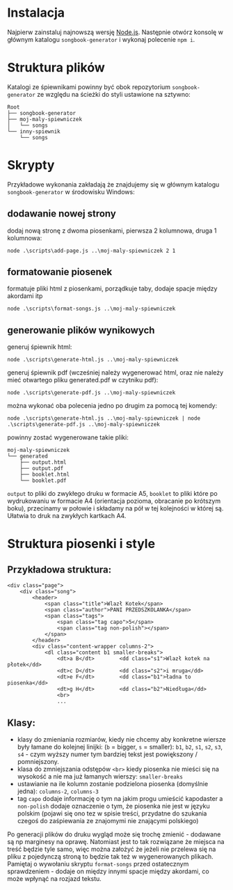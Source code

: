 # Instalacja
Najpierw zainstaluj najnowszą wersję [Node.js](https://nodejs.org/en/download). Następnie otwórz konsolę w głównym katalogu `songbook-generator` i wykonaj polecenie `npm i`.

# Struktura plików
Katalogi ze śpiewnikami powinny być obok repozytorium `songbook-generator` ze względu na ścieżki do styli ustawione na sztywno:
```
Root
├── songbook-generator
├── moj-maly-spiewniczek
│   └── songs
└── inny-spiewnik
    └── songs
```

# Skrypty
Przykładowe wykonania zakładają że znajdujemy się w głównym katalogu `songbook-generator` w środowisku Windows:

## dodawanie nowej strony
dodaj nową stronę z dwoma piosenkami, pierwsza 2 kolumnowa, druga 1 kolumnowa:
```
node .\scripts\add-page.js ..\moj-maly-spiewniczek 2 1
```

## formatowanie piosenek
formatuje pliki html z piosenkami, porządkuje taby, dodaje spacje między akordami itp
```
node .\scripts\format-songs.js ..\moj-maly-spiewniczek
```

## generowanie plików wynikowych
generuj śpiewnik html:
```
node .\scripts\generate-html.js ..\moj-maly-spiewniczek
```

generuj śpiewnik pdf (wcześniej należy wygenerować html, oraz nie należy mieć otwartego pliku generated.pdf w czytniku pdf):
```
node .\scripts\generate-pdf.js ..\moj-maly-spiewniczek
```

można wykonać oba polecenia jedno po drugim za pomocą tej komendy:
```
node .\scripts\generate-html.js ..\moj-maly-spiewniczek | node .\scripts\generate-pdf.js ..\moj-maly-spiewniczek
```

powinny zostać wygenerowane takie pliki:
```
moj-maly-spiewniczek
└── generated
    ├── output.html
    ├── output.pdf
    ├── booklet.html
    └── booklet.pdf
```
`output` to pliki do zwykłego druku w formacie A5, `booklet` to pliki które po wydrukowaniu w formacie A4 (orientacja pozioma, obracanie po krótszym boku), przecinamy w połowie i składamy na pół w tej kolejności w której są. Ułatwia to druk na zwykłych kartkach A4.

# Struktura piosenki i style

## Przykładowa struktura:
```
<div class="page">
    <div class="song">
        <header>
            <span class="title">Wlazł Kotek</span>
            <span class="author">PANI PRZEDSZKOLANKA</span>
            <span class="tags">
                <span class="tag capo">5</span>
                <span class="tag non-polish"></span>
            </span>
        </header>
        <div class="content-wrapper columns-2">
            <dl class="content b1 smaller-breaks">
                <dt>a B</dt>		<dd class="s1">Wlazł kotek na płotek</dd>
                <dt>c D</dt>		<dd class="s2">i mruga</dd>
                <dt>e F</dt>		<dd class="b1">ładna to piosenka</dd>
                <dt>g H</dt>		<dd class="b2">Niedługa</dd>
                <br>
                ...
```
## Klasy:
* klasy do zmieniania rozmiarów, kiedy nie chcemy aby konkretne wiersze były łamane do kolejnej linijki: (`b` = bigger, `s` = smaller): `b1`, `b2`, `s1`, `s2`, `s3`, `s4` - czym wyższy numer tym bardziej tekst jest powiększony / pomniejszony.
* klasa do zmniejszania odstępów `<br>` kiedy piosenka nie mieści się na wysokość a nie ma już łamanych wierszy: `smaller-breaks`
* ustawianie na ile kolumn zostanie podzielona piosenka (domyślnie jedna): `columns-2`, `columns-3`
* tag `capo` dodaje informację o tym na jakim progu umieścić kapodaster a `non-polish` dodaje oznaczenie o tym, że piosenka nie jest w języku polskim (pojawi się ono tez w spisie treści, przydatne do szukania czegoś do zaśpiewania ze znajomymi nie znającymi polskiego)

Po generacji plików do druku wygląd może się trochę zmienić - dodawane są np marginesy na oprawę. Natomiast jest to tak rozwiązane że miejsca na treść będzie tyle samo, więc można założyć że jeżeli nie przelewa się na pliku z pojedynczą stroną to będzie tak też w wygenerowanych plikach. Pamiętaj o wywołaniu skryptu `format-songs` przed ostatecznym sprawdzeniem - dodaje on między innymi spacje między akordami, co może wpłynąć na rozjazd tekstu.